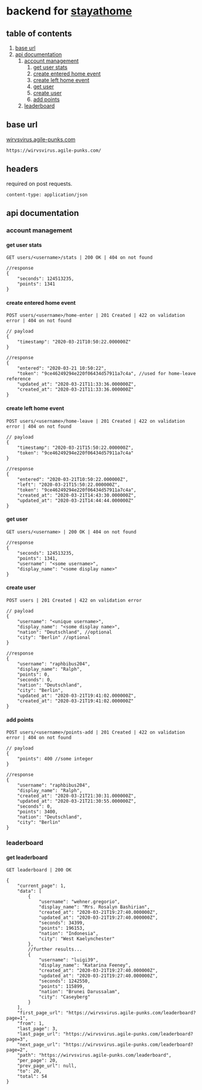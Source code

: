 # backend for [stayathome](https://github.com/raphbibus/wirvsvirus)

## table of contents

1. [base url](#base-url)
1. [api documentation](#api-documentation)
    1. [account management](#account-management)
        1. [get user stats](#get-user-stats)
        2. [create entered home event](#create-entered-home-event)
        3. [create left home event](#create-left-home-event)
        4. [get user](#get-user)
        5. [create user](#create-user)
        6. [add points](#add-points)
    2. [leaderboard](#leaderboard)

## base url

[wirvsvirus.agile-punks.com](https://wirvsvirus.agile-punks.com/)
```
https://wirvsvirus.agile-punks.com/
```

## headers

required on post requests.
```
content-type: application/json
```

## api documentation

### account management

#### get user stats

```
GET users/<username>/stats | 200 OK | 404 on not found
```

```json5
//response
{
    "seconds": 124513235,
    "points": 1341
}
```

#### create entered home event

```
POST users/<username>/home-enter | 201 Created | 422 on validation error | 404 on not found
```

```json5
// payload
{
    "timestamp": "2020-03-21T10:50:22.000000Z"
}
```

```json5
//response
{
    "entered": "2020-03-21 10:50:22",
    "token": "9ce46249294e220f06434d57911a7c4a", //used for home-leave reference
    "updated_at": "2020-03-21T11:33:36.000000Z",
    "created_at": "2020-03-21T11:33:36.000000Z"
}
```

#### create left home event

```
POST users/<username>/home-leave | 201 Created | 422 on validation error | 404 on not found
```

```json5
// payload
{
	"timestamp": "2020-03-21T15:50:22.000000Z",
	"token": "9ce46249294e220f06434d57911a7c4a"
}
```

```json5
//response
{
    "entered": "2020-03-21T10:50:22.000000Z",
    "left": "2020-03-21T15:50:22.000000Z",
    "token": "9ce46249294e220f06434d57911a7c4a",
    "created_at": "2020-03-21T14:43:30.000000Z",
    "updated_at": "2020-03-21T14:44:44.000000Z"
}
```

#### get user

```
GET users/<username> | 200 OK | 404 on not found
```

```json5
//response
{
    "seconds": 124513235,
    "points": 1341,
    "username": "<some username>",
    "display_name": "<some display name>"
}
```

#### create user

```
POST users | 201 Created | 422 on validation error
```

```json5
// payload
{
    "username": "<unique username>",
    "display_name": "<some display name>",
    "nation": "Deutschland", //optional
    "city": "Berlin" //optional
}
```

```json5
//response
{
    "username": "raphbibus204",
    "display_name": "Ralph",
    "points": 0,
    "seconds": 0,
    "nation": "Deutschland",
    "city": "Berlin",
    "updated_at": "2020-03-21T19:41:02.000000Z",
    "created_at": "2020-03-21T19:41:02.000000Z"
}
```

#### add points

```
POST users/<username>/points-add | 201 Created | 422 on validation error | 404 on not found
```

```json5
// payload
{
    "points": 400 //some integer
}
```

```json5
//response
{
    "username": "raphbibus204",
    "display_name": "Ralph",
    "created_at": "2020-03-21T21:30:31.000000Z",
    "updated_at": "2020-03-21T21:30:55.000000Z",
    "seconds": 0,
    "points": 3400,
    "nation": "Deutschland",
    "city": "Berlin"
}
```

### leaderboard

#### get leaderboard

```
GET leaderboard | 200 OK
```

```json5
{
    "current_page": 1,
    "data": [
        {
            "username": "wehner.gregorio",
            "display_name": "Mrs. Rosalyn Bashirian",
            "created_at": "2020-03-21T19:27:40.000000Z",
            "updated_at": "2020-03-21T19:27:40.000000Z",
            "seconds": 34399,
            "points": 196153,
            "nation": "Indonesia",
            "city": "West Kaelynchester"
        },
        //further results...
        {
            "username": "luigi39",
            "display_name": "Katarina Feeney",
            "created_at": "2020-03-21T19:27:40.000000Z",
            "updated_at": "2020-03-21T19:27:40.000000Z",
            "seconds": 1242550,
            "points": 115899,
            "nation": "Brunei Darussalam",
            "city": "Caseyberg"
        }
    ],
    "first_page_url": "https://wirvsvirus.agile-punks.com/leaderboard?page=1",
    "from": 1,
    "last_page": 3,
    "last_page_url": "https://wirvsvirus.agile-punks.com/leaderboard?page=3",
    "next_page_url": "https://wirvsvirus.agile-punks.com/leaderboard?page=2",
    "path": "https://wirvsvirus.agile-punks.com/leaderboard",
    "per_page": 20,
    "prev_page_url": null,
    "to": 20,
    "total": 54
}
```
